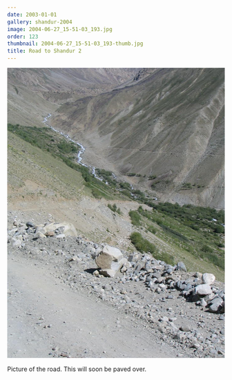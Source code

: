 ```yaml
---
date: 2003-01-01
gallery: shandur-2004
image: 2004-06-27_15-51-03_193.jpg
order: 123
thumbnail: 2004-06-27_15-51-03_193-thumb.jpg
title: Road to Shandur 2
---
```


![Road to Shandur 2](./2004-06-27_15-51-03_193.jpg)

Picture of the road. This will soon be paved over.